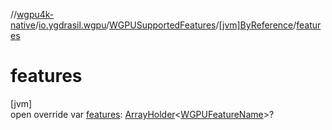 //[wgpu4k-native](../../../../index.md)/[io.ygdrasil.wgpu](../../index.md)/[WGPUSupportedFeatures](../index.md)/[[jvm]ByReference](index.md)/[features](features.md)

# features

[jvm]\
open override var [features](features.md): [ArrayHolder](../../../ffi/-array-holder/index.md)&lt;[WGPUFeatureName](../../-w-g-p-u-feature-name/index.md)&gt;?